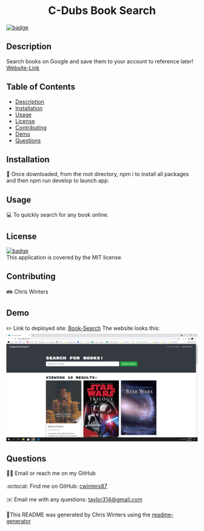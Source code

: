 
  <h1 align="center">C-Dubs Book Search</h1>
  
[![badge](https://img.shields.io/badge/License-MIT-yellow.svg)](https://opensource.org/licenses/MIT)<br />
## Description
Search books on Google and save them to your account to reference later!
[Website-Link](https://cdubs-book-search.herokuapp.com/)
## Table of Contents
- [Description](#description)
- [Installation](#installation)
- [Usage](#usage)
- [License](#license)
- [Contributing](#contributing)
- [Demo](#demo)
- [Questions](#questions)
## Installation
💾 Once downloaded, from the root directory, npm i to install all packages and then npm run develop to launch app.
## Usage
💻 To quickly search for any book online.
## License
[![badge](https://img.shields.io/badge/License-MIT-yellow.svg)](https://opensource.org/licenses/MIT) <br /> This application is covered by the MIT license.
## Contributing
👪 Chris Winters
## Demo
✏️ Link to deployed site: [Book-Search](https://cdubs-book-search.herokuapp.com/)
The website looks this:
![booksearch](./assets/img/booksearch.png)
## Questions
🙋‍♂️ Email or reach me on my GitHub <br />
<br />
:octocat: Find me on GitHub: [cwinters87](https://github.com/cwinters87)<br />
<br />
✉️ Email me with any questions: taylor314@gmail.com<br /><br />
🌟This README was generated by Chris Winters using the [readme-generator](https://github.com/cwinters87/readme-generator)
